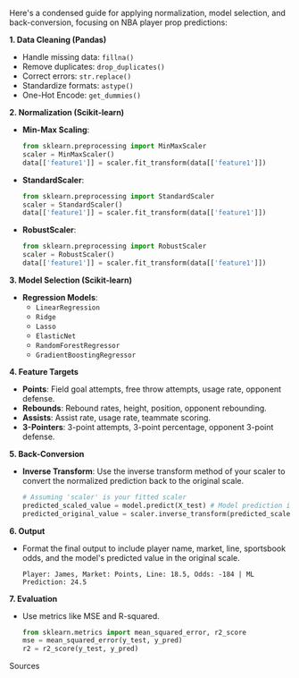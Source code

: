 Here's a condensed guide for applying normalization, model selection, and back-conversion, focusing on NBA player prop predictions:

**1. Data Cleaning (Pandas)**

* Handle missing data: `fillna()`
* Remove duplicates: `drop_duplicates()`
* Correct errors: `str.replace()`
* Standardize formats: `astype()`
* One-Hot Encode: `get_dummies()`

**2. Normalization (Scikit-learn)**

* **Min-Max Scaling**:

    ```python
    from sklearn.preprocessing import MinMaxScaler
    scaler = MinMaxScaler()
    data[['feature1']] = scaler.fit_transform(data[['feature1']])
    ```

* **StandardScaler**:

    ```python
    from sklearn.preprocessing import StandardScaler
    scaler = StandardScaler()
    data[['feature1']] = scaler.fit_transform(data[['feature1']])
    ```

* **RobustScaler**:

    ```python
    from sklearn.preprocessing import RobustScaler
    scaler = RobustScaler()
    data[['feature1']] = scaler.fit_transform(data[['feature1']])
    ```

**3. Model Selection (Scikit-learn)**

* **Regression Models**:
  * `LinearRegression`
  * `Ridge`
  * `Lasso`
  * `ElasticNet`
  * `RandomForestRegressor`
  * `GradientBoostingRegressor`

**4. Feature Targets**

* **Points**: Field goal attempts, free throw attempts, usage rate, opponent defense.
* **Rebounds**: Rebound rates, height, position, opponent rebounding.
* **Assists**: Assist rate, usage rate, teammate scoring.
* **3-Pointers**: 3-point attempts, 3-point percentage, opponent 3-point defense.

**5. Back-Conversion**

* **Inverse Transform**: Use the inverse transform method of your scaler to convert the normalized prediction back to the original scale.

    ```python
    # Assuming 'scaler' is your fitted scaler
    predicted_scaled_value = model.predict(X_test) # Model prediction in scaled form
    predicted_original_value = scaler.inverse_transform(predicted_scaled_value.reshape(-1, 1))
    ```

**6. Output**

* Format the final output to include player name, market, line, sportsbook odds, and the model's predicted value in the original scale.

    `Player: James, Market: Points, Line: 18.5, Odds: -184 | ML Prediction: 24.5`

**7. Evaluation**

* Use metrics like MSE and R-squared.

    ```python
    from sklearn.metrics import mean_squared_error, r2_score
    mse = mean_squared_error(y_test, y_pred)
    r2 = r2_score(y_test, y_pred)
    ```

Sources
